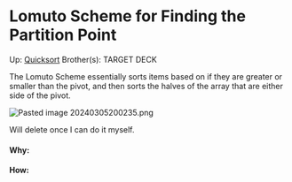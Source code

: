 # Lomuto Scheme for Finding the Partition Point

Up: [Quicksort](quicksort)
Brother(s):
TARGET DECK

The Lomuto Scheme essentially sorts items based on if they are greater or smaller than the pivot, and then sorts the halves of the array that are either side of the pivot.

![Pasted image 20240305200235.png](pasted_image_20240305200235.png)

Will delete once I can do it myself.

































#### Why:
#### How:









